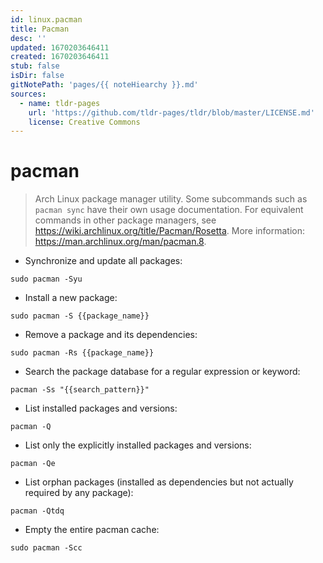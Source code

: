 ```yaml
---
id: linux.pacman
title: Pacman
desc: ''
updated: 1670203646411
created: 1670203646411
stub: false
isDir: false
gitNotePath: 'pages/{{ noteHiearchy }}.md'
sources:
  - name: tldr-pages
    url: 'https://github.com/tldr-pages/tldr/blob/master/LICENSE.md'
    license: Creative Commons
---
```

# pacman

> Arch Linux package manager utility.
> Some subcommands such as `pacman sync` have their own usage documentation.
> For equivalent commands in other package managers, see <https://wiki.archlinux.org/title/Pacman/Rosetta>.
> More information: <https://man.archlinux.org/man/pacman.8>.

- Synchronize and update all packages:

`sudo pacman -Syu`

- Install a new package:

`sudo pacman -S {{package_name}}`

- Remove a package and its dependencies:

`sudo pacman -Rs {{package_name}}`

- Search the package database for a regular expression or keyword:

`pacman -Ss "{{search_pattern}}"`

- List installed packages and versions:

`pacman -Q`

- List only the explicitly installed packages and versions:

`pacman -Qe`

- List orphan packages (installed as dependencies but not actually required by any package):

`pacman -Qtdq`

- Empty the entire pacman cache:

`sudo pacman -Scc`

